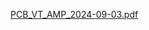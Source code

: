 [PCB_VT_AMP_2024-09-03.pdf](https://github.com/user-attachments/files/16844182/PCB_VT_AMP_2024-09-03.pdf)
